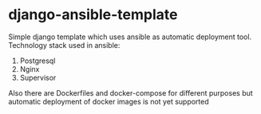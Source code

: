 # django-ansible-template

Simple django template which uses ansible as automatic deployment tool.
Technology stack used in ansible:
1. Postgresql
2. Nginx
3. Supervisor

Also there are Dockerfiles and docker-compose for different purposes but automatic deployment of docker images is not yet supported

